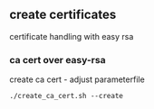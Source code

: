 ## create certificates
certificate handling with easy rsa

### ca cert over easy-rsa
create ca cert - adjust parameterfile
``` 
./create_ca_cert.sh --create 
``` 
